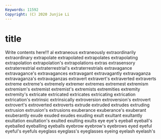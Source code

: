 ```yaml
---
Keywords: 11592
Copyright: (C) 2020 Junjie Li
---
```


# title

Write contents here!!!
al 
extraneous
extraneously 
extraordinarily 
extraordinary 
extrapolate 
extrapolated 
extrapolates 
extrapolating 
extrapolation 
extrapolation's 
extrapolations
extras 
extrasensory 
extraterrestrial 
extraterrestrial's 
extraterrestrials 
extravagance 
extravagance's 
extravagances 
extravagant 
extravagantly
extravaganza 
extravaganza's 
extravaganzas 
extravert 
extravert's 
extraverted 
extraverts 
extreme 
extreme's 
extremely
extremer 
extremes 
extremest 
extremism 
extremism's 
extremist 
extremist's 
extremists 
extremities 
extremity
extremity's 
extricate 
extricated 
extricates 
extricating 
extrication 
extrication's 
extrinsic 
extrinsically 
extroversion
extroversion's 
extrovert 
extrovert's 
extroverted 
extroverts 
extrude 
extruded 
extrudes 
extruding 
extrusion
extrusion's 
extrusions 
exuberance 
exuberance's 
exuberant 
exuberantly 
exude 
exuded 
exudes 
exuding
exult 
exultant 
exultantly 
exultation 
exultation's 
exulted 
exulting 
exults 
eye 
eye's
eyeball 
eyeball's 
eyeballed 
eyeballing 
eyeballs 
eyebrow 
eyebrow's 
eyebrows 
eyed 
eyeful
eyeful's 
eyefuls 
eyeglass 
eyeglass's 
eyeglasses 
eyeing 
eyelash 
eyelash's 
